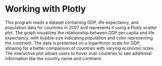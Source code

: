 # Working with Plotly

This program reads a dataset containing GDP, life expectancy, and population data for countries in 2007 and represents it using a Plotly scatter plot. The graph visualizes the relationship between GDP per capita and life expectancy, with bubble size indicating population and color representing the continent. The data is presented on a logarithmic scale for GDP, allowing for a better comparison of countries with varying economic sizes. The interactive plot allows users to hover over countries to see additional information like the country name and continent.

